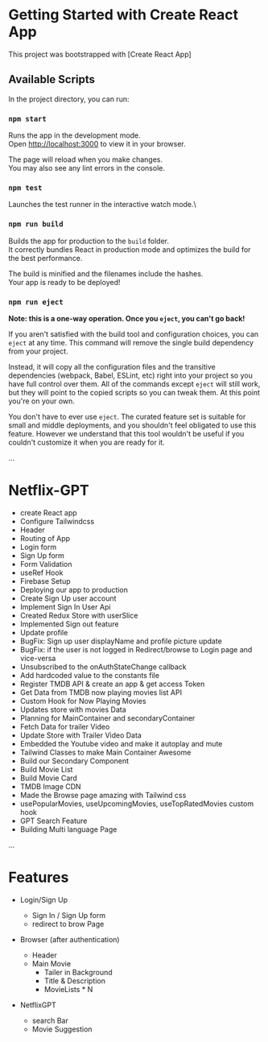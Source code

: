 # Getting Started with Create React App

This project was bootstrapped with [Create React App]

## Available Scripts

In the project directory, you can run:

### `npm start`

Runs the app in the development mode.\
Open [http://localhost:3000](http://localhost:3000) to view it in your browser.

The page will reload when you make changes.\
You may also see any lint errors in the console.

### `npm test`

Launches the test runner in the interactive watch mode.\

### `npm run build`

Builds the app for production to the `build` folder.\
It correctly bundles React in production mode and optimizes the build for the best performance.

The build is minified and the filenames include the hashes.\
Your app is ready to be deployed!

### `npm run eject`

**Note: this is a one-way operation. Once you `eject`, you can't go back!**

If you aren't satisfied with the build tool and configuration choices, you can `eject` at any time. This command will remove the single build dependency from your project.

Instead, it will copy all the configuration files and the transitive dependencies (webpack, Babel, ESLint, etc) right into your project so you have full control over them. All of the commands except `eject` will still work, but they will point to the copied scripts so you can tweak them. At this point you're on your own.

You don't have to ever use `eject`. The curated feature set is suitable for small and middle deployments, and you shouldn't feel obligated to use this feature. However we understand that this tool wouldn't be useful if you couldn't customize it when you are ready for it.

...

# Netflix-GPT

- create React app
- Configure Tailwindcss
- Header
- Routing of App
- Login form
- Sign Up form
- Form Validation
- useRef Hook
- Firebase Setup
- Deploying our app to production
- Create Sign Up user account
- Implement Sign In User Api
- Created Redux Store with userSlice
- Implemented Sign out feature
- Update profile
- BugFix: Sign up user displayName and profile picture update
- BugFix: if the user is not logged in Redirect/browse to Login page and vice-versa
- Unsubscribed to the onAuthStateChange callback
- Add hardcoded value to the constants file
- Register TMDB API & create an app & get access Token
- Get Data from TMDB now playing movies list API
- Custom Hook for Now Playing Movies
- Updates store with movies Data
- Planning for MainContainer and secondaryContainer
- Fetch Data for trailer Video
- Update Store with Trailer Video Data
- Embedded the Youtube video and make it autoplay and mute
- Tailwind Classes to make Main Container Awesome
- Build our Secondary Component
- Build Movie List
- Build Movie Card
- TMDB Image CDN
- Made the Browse page amazing with Tailwind css
- usePopularMovies, useUpcomingMovies, useTopRatedMovies custom hook
- GPT Search Feature
- Building Multi language Page

...

# Features

- Login/Sign Up

  - Sign In / Sign Up form
  - redirect to brow Page

- Browser (after authentication)

  - Header
  - Main Movie
    - Tailer in Background
    - Title & Description
    - MovieLists \* N

- NetflixGPT

  - search Bar
  - Movie Suggestion
